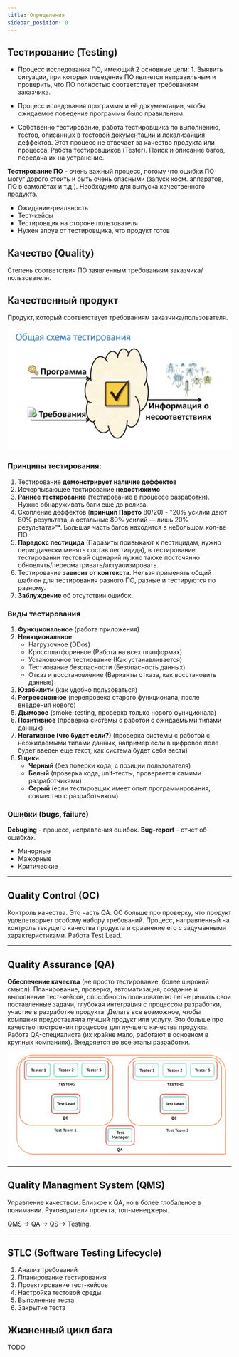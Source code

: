 ```yaml
---
title: Определения
sidebar_position: 0
---
```


## Тестирование (Testing)

- Процесс исследования ПО, имеющий 2 основные цели: 1. Выявить ситуации, при которых поведение ПО является неправильным и проверить, что ПО полностью соответствует требованиям заказчика.

 - Процесс иследования программы и её документации, чтобы ожидаемое поведение программы было правильным.

- Собственно тестирование, работа тестировщика по выполнению, тестов, описанных в тестовой документации и локализайция деффектов. Этот процесс не отвечает за качество продукта или процесса. Работа тестировщиков (Tester). Поиск и описание багов, передача их на устранение.

**Тестирование ПО** - очень важный процесс, потому что ошибки ПО могуг дорого стоить и быть очень опасными (запуск косм. аппаратов, ПО в самолётах и т.д.). Необходимо для выпуска качественного продукта.

- Ожидание-реальность
- Тест-кейсы
- Тестировщик на стороне пользователя
- Нужен апрув от тестировщика, что продукт готов

## Качество (Quality)

Степень соответствия ПО заявленным требованиям заказчика/пользователя.

## Качественный продукт

Продукт, который соответствует требованиям заказчика/пользователя.

![test-scheme](/img/qa/test-scheme.png)

### Принципы тестирования:

1. Тестирование **демонстрирует наличие деффектов**
2. Исчерпывающее тестирование **недостижимо**
3. **Раннее тестирование** (тестирование в процессе разработки). Нужно обнаруживать баги еще до релиза.
4. Скопление деффектов (**принцип Парето** 80/20) - "20% усилий дают 80% результата, а остальные 80% усилий — лишь 20% результата»"*. Большая часть багов находится в небольшом кол-ве ПО.
5. **Парадокс пестицида** (Паразиты привыкают к пестицидам, нужно периодически менять состав пестицида), в тестирование тестировании тестовый сценарий нужно также посточянно обновлять/пересматривать/актуализировать.
6. Тестирование **зависит от контекста**. Нельзя применять общий шаблон для тестирования разного ПО, разные и тестируются по разному.
7. **Заблуждение** об отсутствии ошибок.

### Виды тестирования

1. **Функциональное** (работа приложения)
2. **Ненкциональное**
    - Нагрузочное (DDos)
    - Кроссплатфоренное (Работа на всех платформах)
    - Установочное тестиование (Как устанавливается)
    - Тестиование безопасности (Безопасность данных)
    - Отказ и восстановление (Варианты отказа, как восстановить данные)
3. **Юзабилити** (как удобно пользоваться)
4. **Регрессионное** (перепровека старого функционала, после внедрения нового)
5. **Дымовое** (smoke-testing, проверка только нового функционала)
6. **Позитивное** (проверка системы с работой с ожидаемыми типами данных)
7. **Негативное (что будет если?)** (проверка системы с работой с неожидаемыми типами данных, например если в цифровое поле будет введен еще текст, как система будет себя вести)
8. **Ящики**
    - **Черный** (без поверки кода, с позиции пользователя)
    - **Белый** (проверка кода, unit-тесты, проверяется самими разработчиками)
    - **Серый** (если тестировщик имеет опыт программирования, совместно с разработчиком)

### Ошибки (bugs, failure)

**Debuging** - процесс, исправления ошибок.
**Bug-report** - отчет об ошибках.

- Минорные
- Мажорные
- Критические

***

## Quality Control (QC)

Контроль качества. Это часть QA. QC больше про проверку, что продукт удовлетворяет особому набору требований. Процесс, направленный на контроль текущего качества продукта и сравнение его с задуманными характеристиками. Работа Test Lead. 

***

## Quality Assurance (QA)

**Обеспечение качества** (не просто тестирование, более широкий смысл). Планирование, проверка, автоматизация, создание и выполнение тест-кейсов, способность пользователю легче решать свои поставленные задачи, глубокая интеграция с процессом разработки, участие в разработке продукта. Делать все возможное, чтобы компания предоставляла лучший продукт или услугу. Это больше про качество построения процессов для лучшего качества продукта. Работа QA-специалиста (их крайне мало, работают в основном в крупных компаниях). Внедряется во все этапы разработки.

![test-grade](/img/qa/test-grade.png)

***

## Quality Managment System (QMS)

Управление качеством. Близкое к QA, но в более глобальное в понимании. Руководители проекта, топ-менеджеры.

QMS -> QA -> QS -> Testing.

***

## STLC (Software Testing Lifecycle)

1. Анализ требований
2. Планирование тестирования
3. Проектирование тест-кейсов 
4. Настройка тестовой среды
5. Выполнение теста
6. Закрытие теста

## Жизненный цикл бага

TODO
